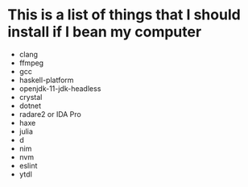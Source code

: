 # This is a list of things that I should install if I bean my computer
- clang
- ffmpeg
- gcc
- haskell-platform
- openjdk-11-jdk-headless
- crystal
- dotnet
- radare2 or IDA Pro
- haxe
- julia
- d
- nim
- nvm
- eslint
- ytdl
